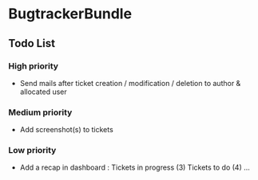 BugtrackerBundle
================

Todo List
---------

### High priority

- Send mails after ticket creation / modification / deletion to author & allocated user

### Medium priority

- Add screenshot(s) to tickets

### Low priority

- Add a recap in dashboard : Tickets in progress (3) Tickets to do (4) ...
